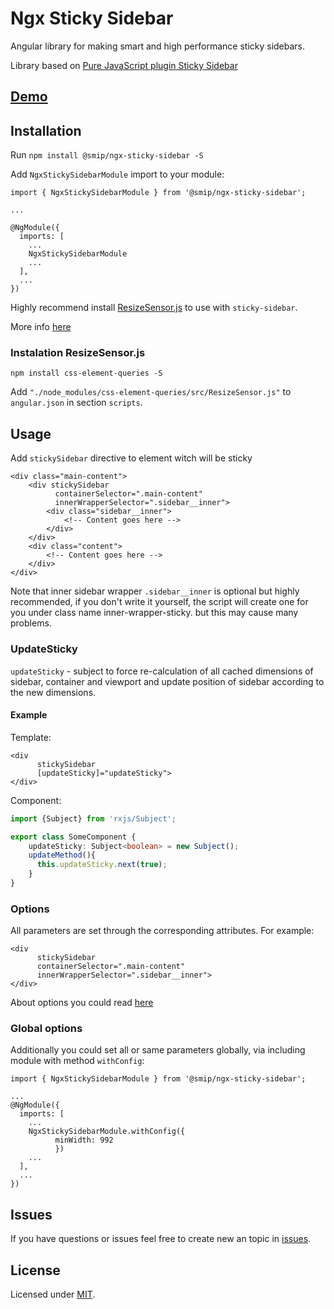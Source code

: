 # Ngx Sticky Sidebar

Angular library for making smart and high performance sticky sidebars.

Library based on [Pure JavaScript plugin Sticky Sidebar](https://github.com/abouolia/sticky-sidebar)

## [Demo](https://smip.github.io/ngx-sticky-sidebar/dist/ngx-sticky-sidebar)

## Installation

Run `npm install @smip/ngx-sticky-sidebar -S`

Add `NgxStickySidebarModule` import to your module: 

```
import { NgxStickySidebarModule } from '@smip/ngx-sticky-sidebar';

...

@NgModule({
  imports: [
    ...
    NgxStickySidebarModule
    ...
  ],
  ...
})
```

Highly recommend install [ResizeSensor.js](https://github.com/marcj/css-element-queries/blob/master/src/ResizeSensor.js) to use with `sticky-sidebar`.

More info [here](https://github.com/abouolia/sticky-sidebar#usage-with-resizesensorjs)

### Instalation ResizeSensor.js

`npm install css-element-queries -S`

Add `"./node_modules/css-element-queries/src/ResizeSensor.js"` to `angular.json` in section `scripts`.

## Usage

Add `stickySidebar` directive to element witch will be sticky

```
<div class="main-content">
    <div stickySidebar
          containerSelector=".main-content"
          innerWrapperSelector=".sidebar__inner">
        <div class="sidebar__inner">
            <!-- Content goes here -->
        </div>
    </div>
    <div class="content">
        <!-- Content goes here -->
    </div>
</div>
```

Note that inner sidebar wrapper `.sidebar__inner` is optional but highly recommended, if you don't write it yourself, the script will create one for you under class name inner-wrapper-sticky. but this may cause many problems.

### UpdateSticky

`updateSticky` - subject to force re-calculation of all cached dimensions of sidebar, container and viewport and update position of sidebar according to the new dimensions.

#### Example

Template:

```angular2html
<div
      stickySidebar
      [updateSticky]="updateSticky">
</div>
```

Component:

```typescript
import {Subject} from 'rxjs/Subject';

export class SomeComponent {
    updateSticky: Subject<boolean> = new Subject();
    updateMethod(){
      this.updateSticky.next(true);
    }
}
```

### Options

All parameters are set through the corresponding attributes. For example:

```angular2html
<div
      stickySidebar
      containerSelector=".main-content"
      innerWrapperSelector=".sidebar__inner">
</div>
```

About options you could read [here](https://abouolia.github.io/sticky-sidebar/)

### Global options

Additionally you could set all or same parameters globally, via including module with method `withConfig`:

```
import { NgxStickySidebarModule } from '@smip/ngx-sticky-sidebar';

...
@NgModule({
  imports: [
    ...
    NgxStickySidebarModule.withConfig({
          minWidth: 992
          })
    ...
  ],
  ...
})
```

## Issues
If you have questions or issues feel free to create new an topic in [issues](https://github.com/Smip/ngx-sticky-sidebar/issues).

## License

Licensed under [MIT](https://opensource.org/licenses/MIT).
